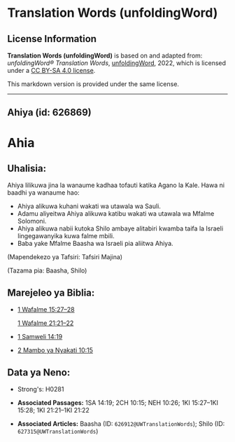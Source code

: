 # Translation Words (unfoldingWord)

## License Information

**Translation Words (unfoldingWord)** is based on and adapted from: _unfoldingWord® Translation Words_, [unfoldingWord](https://unfoldingword.org/utw), 2022, which is licensed under a [CC BY-SA 4.0 license](https://creativecommons.org/licenses/by-sa/4.0/legalcode.en).

This markdown version is provided under the same license.



--------------------------------

## Ahiya (id: 626869)

Ahia
====

Uhalisia:
---------

Ahiya lilikuwa jina la wanaume kadhaa tofauti katika Agano la Kale. Hawa ni baadhi ya wanaume hao:

* Ahiya alikuwa kuhani wakati wa utawala wa Sauli.
* Adamu aliyeitwa Ahiya alikuwa katibu wakati wa utawala wa Mfalme Solomoni.
* Ahiya alikuwa nabii kutoka Shilo ambaye alitabiri kwamba taifa la Israeli lingegawanyika kuwa falme mbili.
* Baba yake Mfalme Baasha wa Israeli pia aliitwa Ahiya.

(Mapendekezo ya Tafsiri: Tafsiri Majina)

(Tazama pia: Baasha, Shilo)

Marejeleo ya Biblia:
--------------------

* [1 Wafalme 15:27–28](https://ref.ly/1Kgs15:27-1Kgs15:28)

    [1 Wafalme 21:21–22](https://ref.ly/1Kgs21:21-1Kgs21:22)

* [1 Samweli 14:19](https://ref.ly/1Sam14:19)
* [2 Mambo ya Nyakati 10:15](https://ref.ly/2Chr10:15)

Data ya Neno:
-------------

* Strong's: H0281

* **Associated Passages:** 1SA 14:19; 2CH 10:15; NEH 10:26; 1KI 15:27–1KI 15:28; 1KI 21:21–1KI 21:22
* **Associated Articles:** Baasha (ID: `626912@UWTranslationWords`); Shilo (ID: `627315@UWTranslationWords`)

